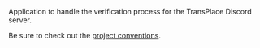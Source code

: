 Application to handle the verification process for the TransPlace Discord server.

Be sure to check out the [project conventions](conventions.md).